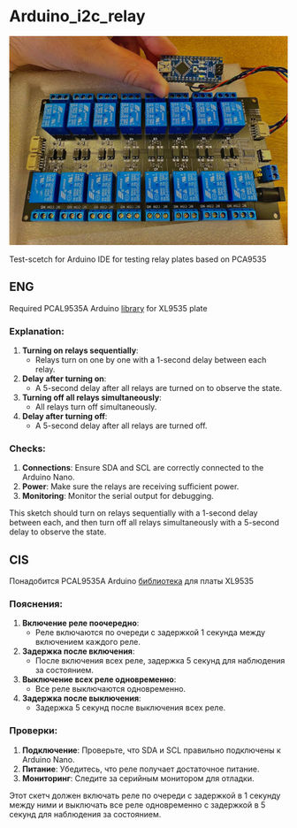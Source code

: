 # Arduino_i2c_relay
![XL9535 plate](https://github.com/nozloy/Arduino_i2c_relay/blob/b56cb617c20fccbfad817c98cdc4285ad39c2d1a/relay.jpg)

Test-scetch for Arduino IDE for testing relay plates based on PCA9535

## ENG
Required PCAL9535A Arduino [library](https://github.com/chrissbarr/PCAL9535A-Arduino-Library/tree/master) for XL9535 plate

### Explanation:
1. **Turning on relays sequentially**:
   - Relays turn on one by one with a 1-second delay between each relay.
2. **Delay after turning on**:
   - A 5-second delay after all relays are turned on to observe the state.
3. **Turning off all relays simultaneously**:
   - All relays turn off simultaneously.
4. **Delay after turning off**:
   - A 5-second delay after all relays are turned off.

### Checks:
1. **Connections**: Ensure SDA and SCL are correctly connected to the Arduino Nano.
2. **Power**: Make sure the relays are receiving sufficient power.
3. **Monitoring**: Monitor the serial output for debugging.

This sketch should turn on relays sequentially with a 1-second delay between each, and then turn off all relays simultaneously with a 5-second delay to observe the state.

## CIS

Понадобится PCAL9535A Arduino [библиотека](https://github.com/chrissbarr/PCAL9535A-Arduino-Library/tree/master) для платы XL9535

### Пояснения:
1. **Включение реле поочередно**:
   - Реле включаются по очереди с задержкой 1 секунда между включением каждого реле.
2. **Задержка после включения**:
   - После включения всех реле, задержка 5 секунд для наблюдения за состоянием.
3. **Выключение всех реле одновременно**:
   - Все реле выключаются одновременно.
4. **Задержка после выключения**:
   - Задержка 5 секунд после выключения всех реле.

### Проверки:
1. **Подключение**: Проверьте, что SDA и SCL правильно подключены к Arduino Nano.
2. **Питание**: Убедитесь, что реле получает достаточное питание.
3. **Мониторинг**: Следите за серийным монитором для отладки.

Этот скетч должен включать реле по очереди с задержкой в 1 секунду между ними и выключать все реле одновременно с задержкой в 5 секунд для наблюдения за состоянием.
